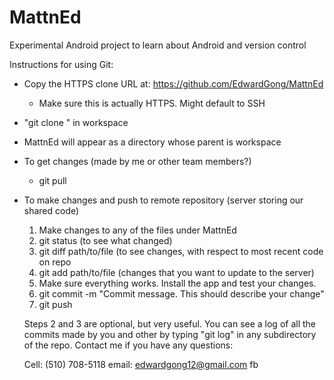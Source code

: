 MattnEd
=======

Experimental Android project to learn about Android and version control

Instructions for using Git:
  - Copy the HTTPS clone URL at: https://github.com/EdwardGong/MattnEd
    - Make sure this is actually HTTPS. Might default to SSH
  - "git clone <paste>" in workspace
  - MattnEd will appear as a directory whose parent is workspace
  - To get changes (made by me or other team members?)
    - git pull
  - To make changes and push to remote repository (server storing our shared code)
    1. Make changes to any of the files under MattnEd
    2. git status (to see what changed)
    3. git diff path/to/file (to see changes, with respect to most recent code on repo
    4. git add path/to/file (changes that you want to update to the server)
    5. Make sure everything works. Install the app and test your changes.
    6. git commit -m "Commit message. This should describe your change"
    7. git push

    Steps 2 and 3 are optional, but very useful.
    You can see a log of all the commits made by you and other by typing "git log" in any subdirectory of the repo. 
    Contact me if you have any questions:

    Cell: (510) 708-5118
    email: edwardgong12@gmail.com
    fb
